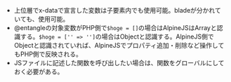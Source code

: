 * 上位層でx-dataで宣言した変数は子要素内でも使用可能。bladeが分かれていても、使用可能。
* @entangleの対象変数がPHP側で`$hoge = []`の場合はAlpineJSはArrayと認識する。`$hoge = ['' => '']`の場合はObjectと認識する。AlpineJS側でObjectと認識されていれば、AlpineJSでプロパティ追加・削除など操作してもPHP側で反映される。
* JSファイルに記述した関数を呼び出したい場合は、関数をグローバルにしておく必要がある。
